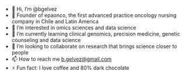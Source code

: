 - 👋 Hi, I’m @bgelvez
- 🪽 Founder of  epaonco, the first advanced practice oncology nursing company in Chile and Latin America
- 👀 I’m interested in omics sciences and data science
- 🌱 I’m currently learning clinical genomics, precision medicine, genetic counseling and data science
- 💞️ I’m looking to collaborate on research that brings science closer to people
- 📫 How to reach me b.gelvez@gmail.com 
- ⚡ Fun fact: I love coffee and 80% dark chocolate


<!---
bgelvez/bgelvez is a ✨ special ✨ repository because its `README.md` (this file) appears on your GitHub profile.
You can click the Preview link to take a look at your changes.
--->
